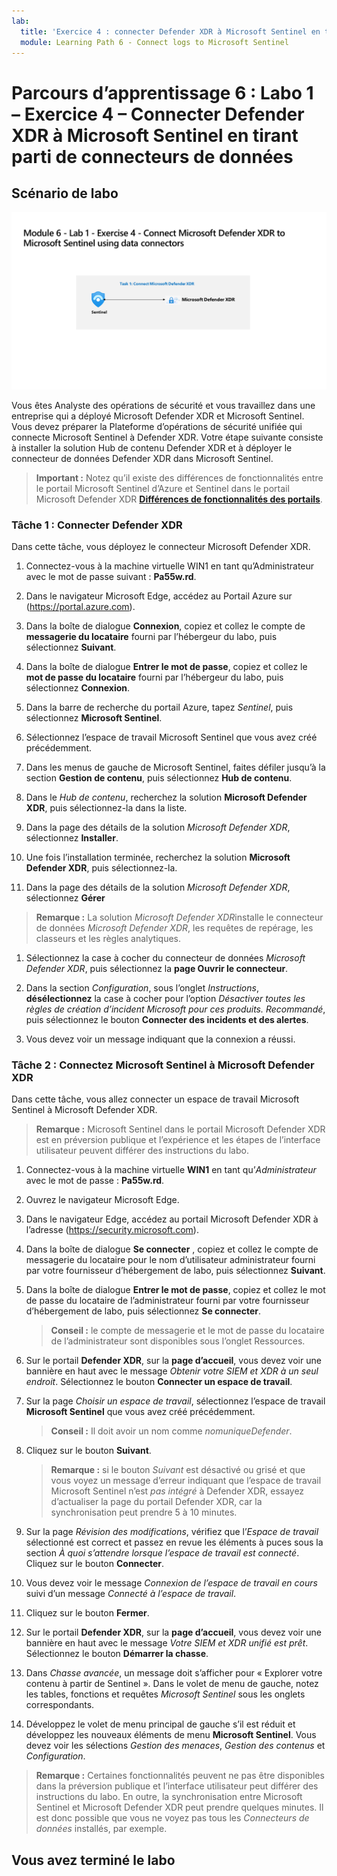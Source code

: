 ```yaml
---
lab:
  title: 'Exercice 4 : connecter Defender XDR à Microsoft Sentinel en tirant parti de connecteurs de données'
  module: Learning Path 6 - Connect logs to Microsoft Sentinel
---
```


# Parcours d’apprentissage 6 : Labo 1 – Exercice 4 – Connecter Defender XDR à Microsoft Sentinel en tirant parti de connecteurs de données

## Scénario de labo

![Vue d’ensemble du labo](../Media/SC-200-Lab_Diagrams_Mod6_L1_Ex4.png)

Vous êtes Analyste des opérations de sécurité et vous travaillez dans une entreprise qui a déployé Microsoft Defender XDR et Microsoft Sentinel. Vous devez préparer la Plateforme d’opérations de sécurité unifiée qui connecte Microsoft Sentinel à Defender XDR. Votre étape suivante consiste à installer la solution Hub de contenu Defender XDR et à déployer le connecteur de données Defender XDR dans Microsoft Sentinel.

>**Important :** Notez qu’il existe des différences de fonctionnalités entre le portail Microsoft Sentinel d’Azure et Sentinel dans le portail Microsoft Defender XDR **[Différences de fonctionnalités des portails](https://learn.microsoft.com/azure/sentinel/microsoft-sentinel-defender-portal#capability-differences-between-portals)**.

### Tâche 1 : Connecter Defender XDR

Dans cette tâche, vous déployez le connecteur Microsoft Defender XDR.

1. Connectez-vous à la machine virtuelle WIN1 en tant qu’Administrateur avec le mot de passe suivant : **Pa55w.rd**.  

1. Dans le navigateur Microsoft Edge, accédez au Portail Azure sur (<https://portal.azure.com>).

1. Dans la boîte de dialogue **Connexion**, copiez et collez le compte de **messagerie du locataire** fourni par l’hébergeur du labo, puis sélectionnez **Suivant**.

1. Dans la boîte de dialogue **Entrer le mot de passe**, copiez et collez le **mot de passe du locataire** fourni par l’hébergeur du labo, puis sélectionnez **Connexion**.

1. Dans la barre de recherche du portail Azure, tapez *Sentinel*, puis sélectionnez **Microsoft Sentinel**.

1. Sélectionnez l’espace de travail Microsoft Sentinel que vous avez créé précédemment.

1. Dans les menus de gauche de Microsoft Sentinel, faites défiler jusqu’à la section **Gestion de contenu**, puis sélectionnez **Hub de contenu**.

1. Dans le *Hub de contenu*, recherchez la solution **Microsoft Defender XDR**, puis sélectionnez-la dans la liste.

1. Dans la page des détails de la solution *Microsoft Defender XDR*, sélectionnez **Installer**.

1. Une fois l’installation terminée, recherchez la solution **Microsoft Defender XDR**, puis sélectionnez-la.

1. Dans la page des détails de la solution *Microsoft Defender XDR*, sélectionnez **Gérer**

>**Remarque :** La solution *Microsoft Defender XDR*installe le connecteur de données *Microsoft Defender XDR*, les requêtes de repérage, les classeurs et les règles analytiques.

1. Sélectionnez la case à cocher du connecteur de données *Microsoft Defender XDR*, puis sélectionnez la **page Ouvrir le connecteur**.

1. Dans la section *Configuration*, sous l’onglet *Instructions*, **désélectionnez** la case à cocher pour l’option *Désactiver toutes les règles de création d’incident Microsoft pour ces produits. Recommandé*, puis sélectionnez le bouton **Connecter des incidents et des alertes**.

1. Vous devez voir un message indiquant que la connexion a réussi.

### Tâche 2 : Connectez Microsoft Sentinel à Microsoft Defender XDR

Dans cette tâche, vous allez connecter un espace de travail Microsoft Sentinel à Microsoft Defender XDR.

>**Remarque :** Microsoft Sentinel dans le portail Microsoft Defender XDR est en préversion publique et l’expérience et les étapes de l’interface utilisateur peuvent différer des instructions du labo.

1. Connectez-vous à la machine virtuelle **WIN1** en tant qu’*Administrateur* avec le mot de passe : **Pa55w.rd**.  

1. Ouvrez le navigateur Microsoft Edge.

1. Dans le navigateur Edge, accédez au portail Microsoft Defender XDR à l’adresse (https://security.microsoft.com).

1. Dans la boîte de dialogue **Se connecter** , copiez et collez le compte de messagerie du locataire pour le nom d’utilisateur administrateur fourni par votre fournisseur d’hébergement de labo, puis sélectionnez **Suivant**.

1. Dans la boîte de dialogue **Entrer le mot de passe**, copiez et collez le mot de passe du locataire de l’administrateur fourni par votre fournisseur d’hébergement de labo, puis sélectionnez **Se connecter**.

    >**Conseil :** le compte de messagerie et le mot de passe du locataire de l’administrateur sont disponibles sous l’onglet Ressources.

1. Sur le portail **Defender XDR**, sur la **page d’accueil**, vous devez voir une bannière en haut avec le message *Obtenir votre SIEM et XDR à un seul endroit*. Sélectionnez le bouton **Connecter un espace de travail**.

1. Sur la page *Choisir un espace de travail*, sélectionnez l’espace de travail **Microsoft Sentinel** que vous avez créé précédemment.

    >**Conseil :** Il doit avoir un nom comme *nomuniqueDefender*.

1. Cliquez sur le bouton **Suivant**.

    >**Remarque :** si le bouton *Suivant* est désactivé ou grisé et que vous voyez un message d’erreur indiquant que l’espace de travail Microsoft Sentinel n’est *pas intégré* à Defender XDR, essayez d’actualiser la page du portail Defender XDR, car la synchronisation peut prendre 5 à 10 minutes.

1. Sur la page *Révision des modifications*, vérifiez que l’*Espace de travail* sélectionné est correct et passez en revue les éléments à puces sous la section *À quoi s’attendre lorsque l’espace de travail est connecté*. Cliquez sur le bouton **Connecter**.

1. Vous devez voir le message *Connexion de l’espace de travail en cours* suivi d’un message *Connecté à l’espace de travail*.

1. Cliquez sur le bouton **Fermer**. 

1. Sur le portail **Defender XDR**, sur la **page d’accueil**, vous devez voir une bannière en haut avec le message *Votre SIEM et XDR unifié est prêt*. Sélectionnez le bouton **Démarrer la chasse**.

1. Dans *Chasse avancée*, un message doit s’afficher pour « Explorer votre contenu à partir de Sentinel ». Dans le volet de menu de gauche, notez les tables, fonctions et requêtes *Microsoft Sentinel* sous les onglets correspondants.

1. Développez le volet de menu principal de gauche s’il est réduit et développez les nouveaux éléments de menu **Microsoft Sentinel**. Vous devez voir les sélections *Gestion des menaces*, *Gestion des contenus* et *Configuration*.

 >**Remarque :** Certaines fonctionnalités peuvent ne pas être disponibles dans la préversion publique et l’interface utilisateur peut différer des instructions du labo. En outre, la synchronisation entre Microsoft Sentinel et Microsoft Defender XDR peut prendre quelques minutes. Il est donc possible que vous ne voyez pas tous les *Connecteurs de données* installés, par exemple.

## Vous avez terminé le labo
